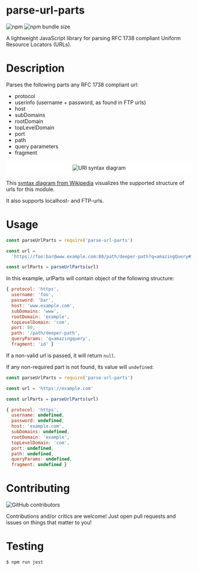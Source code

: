 # parse-url-parts

![npm](https://img.shields.io/npm/v/parse-url-parts.svg)
![npm bundle size](https://img.shields.io/bundlephobia/minzip/parse-url-parts.svg)

A lightweight JavaScript library for parsing RFC 1738 compliant Uniform Resource Locators (URLs).

# Description

Parses the following parts any RFC 1738 compliant url:

- protocol
- userinfo (username + password, as found in FTP urls)
- host
- subDomains
- rootDomain
- topLevelDomain
- port
- path
- query parameters
- fragment

<div align="center" style="background-color: #fff; padding: 10px">
    <img src="https://upload.wikimedia.org/wikipedia/commons/9/96/URI_syntax_diagram.png" alt="URI syntax diagram">
</div>

This [syntax diagram from Wikipedia](https://en.wikipedia.org/wiki/URL#/media/File:URI_syntax_diagram.png) visualizes the supported structure of urls for this module.

It also supports localhost- and FTP-urls.

# Usage

```js
const parseUrlParts = require('parse-url-parts')

const url =
  'https://foo:bar@www.example.com:80/path/deeper-path?q=amazingQuery#id'

const urlParts = parseUrlParts(url)
```

In this example, urlParts will contain object of the following structure:

```js
{ protocol: 'https',
  username: 'foo',
  password: 'bar',
  host: 'www.example.com',
  subDomains: 'www',
  rootDomain: 'example',
  topLevelDomain: 'com',
  port: 80,
  path: '/path/deeper-path',
  queryParams: 'q=amazingquery',
  fragment: 'id' }
```

If a non-valid url is passed, it will return `null`.

If any non-required part is not found, its value will `undefined`:

```js
const parseUrlParts = require('parse-url-parts')

const url = 'https://example.com'

const urlParts = parseUrlParts(url)
```

```js
{ protocol: 'https',
  username: undefined,
  password: undefined,
  host: 'example.com',
  subDomains: undefined,
  rootDomain: 'example',
  topLevelDomain: 'com',
  port: undefined,
  path: undefined,
  queryParams: undefined,
  fragment: undefined }
```

# Contributing

![GitHub contributors](https://img.shields.io/github/contributors/danlutz/parse-url-parts.svg)

Contributions and/or critics are welcome! Just open pull requests and issues on things that matter to you!

# Testing

```
$ npm run jest
```
